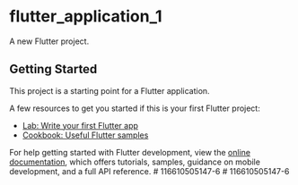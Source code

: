 # flutter_application_1

A new Flutter project.

## Getting Started

This project is a starting point for a Flutter application.

A few resources to get you started if this is your first Flutter project:

- [Lab: Write your first Flutter app](https://docs.flutter.dev/get-started/codelab)
- [Cookbook: Useful Flutter samples](https://docs.flutter.dev/cookbook)

For help getting started with Flutter development, view the
[online documentation](https://docs.flutter.dev/), which offers tutorials,
samples, guidance on mobile development, and a full API reference.
#   1 1 6 6 1 0 5 0 5 1 4 7 - 6  
 #   1 1 6 6 1 0 5 0 5 1 4 7 - 6  
 